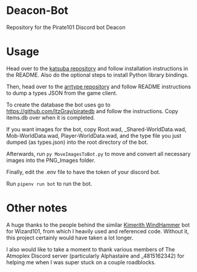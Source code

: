 # Deacon-Bot
Repository for the Pirate101 Discord bot Deacon

# Usage

Head over to the [katsuba repository](https://github.com/vbe0201/katsuba) and follow installation instructions in the README. Also do the optional steps to install Python library bindings.

Then, head over to the [arrtype repository](https://github.com/wizspoil/arrtype) and follow README instructions to dump a types JSON from the game client.

To create the database the bot uses go to https://github.com/ItzGray/piratedb and follow the instructions. Copy items.db over when it is completed.

If you want images for the bot, copy Root.wad, _Shared-WorldData.wad, Mob-WorldData.wad, Player-WorldData.wad, and the type file you just dumped (as types.json) into the root directory of the bot.

Afterwards, run `py MoveImagesToBot.py` to move and convert all necessary images into the PNG_Images folder.

Finally, edit the .env file to have the token of your discord bot.

Run `pipenv run bot` to run the bot.

# Other notes

A huge thanks to the people behind the similar [Kimerith WindHammer](https://github.com/MajorPain1/Kimerith-WindHammer) bot for Wizard101, from which I heavily used and referenced code. Without it, this project certainly would have taken a lot longer.

I also would like to take a moment to thank various members of The Atmoplex Discord server (particularly Alphastaire and _4815162342) for helping me when I was super stuck on a couple roadblocks.